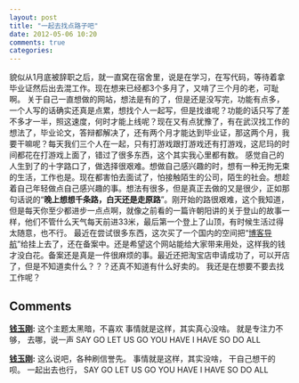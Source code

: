 ```yaml
---
layout: post
title: "一起去找点路子吧"
date: 2012-05-06 10:20
comments: true
categories: 
---
```


貌似从1月底被辞职之后，就一直窝在宿舍里，说是在学习，在写代码，等待着拿毕业证然后出去混工作。现在想来已经都3个多月了，又啃了三个月的老，可耻啊。 关于自己一直想做的网站，想法是有的了，但是还是没写完，功能有点多，一个人写的话确实还真是点累，想找个人一起写，但是找谁呢？功能的话只写了差不多才一半，照这速度，何时才能上线呢？现在又有点犹豫了，有在武汉找工作的想法了，毕业论文，答辩都解决了，还有两个月才能达到毕业证，那这两个月，我要干嘛呢？每天我们三个人在一起，只有打游戏跟打游戏还有打游戏，这尼玛的时间都花在打游戏上面了，错过了很多东西，这个其实我心里都有数。 感觉自己的人生到了的十字路口了，做选择很艰难。想做自己感兴趣的时，想有一种无拘无束的生活，工作也是。现在都害怕去面试了，怕接触陌生的公司，陌生的社会。想趁着自己年轻做点自己感兴趣的事。想法有很多，但是真正去做的又是很少，正如那句话说的“**晚上想想千条路，白天还是走原路**”。刚开始的路很艰难，这个我知道，但是每天你至少都进步一点点啊，就像之前看的一篇许朝阳讲的关于登山的故事一样，他们不管什么天气每天前进33米，最后第一个登上了山顶，有时候生活过得太随意，也不行。 最近在尝试很多东西，这次买了一个国内的空间把“[博客导航](http://www.bokedaohang.com/)”给挂上去了，还在备案中。还是希望这个网站能给大家带来用处，这样我的钱才没白花。备案还是真是一件很麻烦的事。最近还把淘宝店申请成功了，可以开店了，但是不知道卖什么？？？还真不知道有什么好卖的。 我还是在想要不要去找工作呢？

## Comments

**[钱玉刚](#95 "2012-05-07 15:52:34"):** 这个主题太黑暗，不喜欢 事情就是这样，其实真心没啥。 就是专注力不够， 去哪，说一声 SAY GO LET US GO YOU HAVE I HAVE SO DO ALL

**[钱玉刚](#96 "2012-05-08 11:46:18"):** 这么说吧，各种刷信誉先。 事情就是这样，其实没啥， 干自己想干的呗。 一起出去也行， SAY GO LET US GO YOU HAVE I HAVE SO DO ALL

